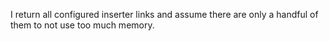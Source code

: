 I return all configured inserter links and assume there are only a handful of them to not use too much memory.
